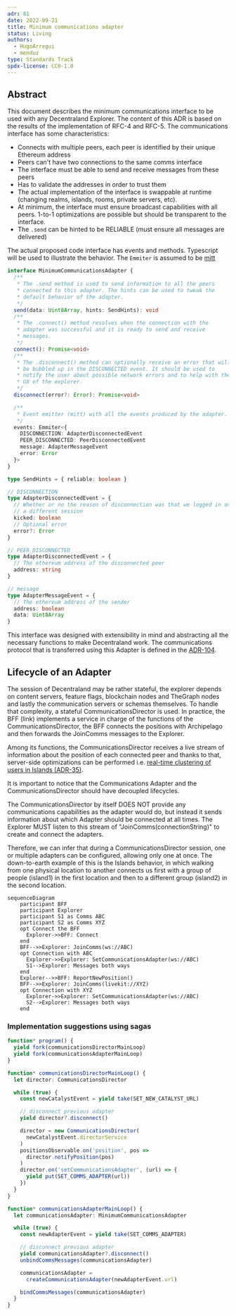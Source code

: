 ```yaml
---
adr: 81
date: 2022-09-21
title: Minimum communications adapter
status: Living
authors:
  - HugoArregui
  - menduz
type: Standards Track
spdx-license: CC0-1.0
---
```


## Abstract

This document describes the minimum communications interface to be used with any Decentraland Explorer. The content of this ADR is based on the results of the implementation of RFC-4 and RFC-5. The communications interface has some characteristics:
- Connects with multiple peers, each peer is identified by their unique Ethereum address
- Peers can't have two connections to the same comms interface
- The interface must be able to send and receive messages from these peers
- Has to validate the addresses in order to trust them
- The actual implementation of the interface is swappable at runtime (changing realms, islands, rooms, private servers, etc).
- At minimum, the interface must ensure broadcast capabilities with all peers. 1-to-1 optimizations are possible but should be transparent to the interface.
- The `.send` can be hinted to be RELIABLE (must ensure all messages are delivered)

The actual proposed code interface has events and methods. Typescript will be used to illustrate the behavior. The `Emmiter` is assumed to be [mitt](https://www.npmjs.com/package/mitt)

```typescript
interface MinimumCommunicationsAdapter {
  /**
   * The .send method is used to send information to all the peers
   * connected to this adapter. The hints can be used to tweak the
   * default behavior of the adapter.
   */
  send(data: Uint8Array, hints: SendHints): void
  /**
   * The .connect() method resolves when the connection with the
   * adapter was successful and it is ready to send and receive
   * messages.
   */
  connect(): Promise<void>
  /**
   * The .disconnect() method can optionally receive an error that will
   * be bubbled up in the DISCONNECTED event. It should be used to
   * notify the user about possible network errors and to help with the
   * UX of the explorer.
   */
  disconnect(error?: Error): Promise<void>

  /**
   * Event emitter (mitt) with all the events produced by the adapter.
   */
  events: Emmiter<{
    DISCONNECTION: AdapterDisconnectedEvent
    PEER_DISCONNECTED: PeerDisconnectedEvent
    message: AdapterMessageEvent
    error: Error
  }>
}

type SendHints = { reliable: boolean }

// DISCONNECTION
type AdapterDisconnectedEvent = {
  // Whether or no the reason of disconnection was that we logged in on
  // a different session
  kicked: boolean
  // Optional error
  error?: Error
}

// PEER_DISCONNECTED
type AdapterDisconnectedEvent = {
  // The ethereum address of the disconnected peer
  address: string
}

// message
type AdapterMessageEvent = {
  // The ethereum address of the sender
  address: boolean
  data: Uint8Array
}
```

This interface was designed with extensibility in mind and abstracting all the necessary functions to make Decentraland work. The communications protocol that is transferred using this Adapter is defined in the [ADR-104](/adr/ADR-104).

## Lifecycle of an Adapter

The session of Decentraland may be rather stateful, the explorer depends on content servers, feature flags, blockchain nodes and TheGraph nodes and lastly the communication servers or schemas themselves. To handle that complexity, a stateful CommunicationsDirector is used. In practice, the BFF (link) implements a service in charge of the functions of the CommunicationsDirector, the BFF connects the positions with Archipelago and then forwards the JoinComms messages to the Explorer.

Among its functions, the CommunicationsDirector receives a live stream of information about the position of each connected peer and thanks to that, server-side optimizations can be performed i.e. [real-time clustering of users in Islands (ADR-35)](/adr/ADR-35).

It is important to notice that the Communications Adapter and the CommunicationsDirector should have decoupled lifecycles.

The CommunicationsDirector by itself DOES NOT provide any communications capabilities as the adapter would do, but instead it sends information about which Adapter should be connected at all times. The Explorer MUST listen to this stream of "JoinComms(connectionString)" to create and connect the adapters.

Therefore, we can infer that during a CommunicationsDirector session, one or multiple adapters can be configured, allowing only one at once. The down-to-earth example of this is the Islands behavior, in which walking from one physical location to another connects us first with a group of people (island1) in the first location and then to a different group (island2) in the second location.

```mermaid
sequenceDiagram
    participant BFF
    participant Explorer
    participant S1 as Comms ABC
    participant S2 as Comms XYZ
    opt Connect the BFF
      Explorer->>BFF: Connect
    end
    BFF-->>Explorer: JoinComms(ws://ABC)
    opt Connection with ABC
      Explorer->>Explorer: SetCommunicationsAdapter(ws://ABC)
      S1-->Explorer: Messages both ways
    end
    Explorer-->>BFF: ReportNewPosition()
    BFF-->>Explorer: JoinComms(livekit://XYZ)
    opt Connection with XYZ
      Explorer->>Explorer: SetCommunicationsAdapter(ws://ABC)
      S2-->Explorer: Messages both ways
    end
```

### Implementation suggestions using sagas

```typescript
function* program() {
  yield fork(communicationsDirectorMainLoop)
  yield fork(communicationsAdapterMainLoop)
}

function* communicationsDirectorMainLoop() {
  let director: CommunicationsDirector

  while (true) {
    const newCatalystEvent = yield take(SET_NEW_CATALYST_URL)

    // disconnect previous adapter
    yield director?.disconnect()

    director = new CommunicationsDirector(
      newCatalystEvent.directorService
    )
    positionsObservable.on('position', pos =>
      director.notifyPosition(pos)
    )
    director.on('setCommunicationsAdapter', (url) => {
      yield put(SET_COMMS_ADAPTER(url))
    })
  }
}

function* communicationsAdapterMainLoop() {
  let communicationsAdapter: MinimumCommunicationsAdapter

  while (true) {
    const newAdapterEvent = yield take(SET_COMMS_ADAPTER)

    // disconnect previous adapter
    yield communicationsAdapter?.disconnect()
    unbindCommsMessages(communicationsAdapter)

    communicationsAdapter =
      createCommunicationsAdapter(newAdapterEvent.url)

    bindCommsMessages(communicationsAdapter)
  }
}
```